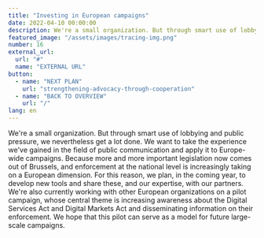 ```yaml
---
title: "Investing in European campaigns"
date: 2022-04-10 00:00:00
description: We're a small organization. But through smart use of lobbying and public pressure, we nevertheless get a lot done.
featured_image: "/assets/images/tracing-img.png"
number: 16
external_url:
  url: "#"
  name: "EXTERNAL URL"
button:
  - name: "NEXT PLAN"
    url: "strengthening-advocacy-through-cooperation"
  - name: "BACK TO OVERVIEW"
    url: "/"
lang: en
---
```


We're a small organization. But through smart use of lobbying and public pressure, we nevertheless get a lot done. We want to take the experience we've gained in the field of public communication and apply it to Europe-wide campaigns. Because more and more important legislation now comes out of Brussels, and enforcement at the national level is increasingly taking on a European dimension. For this reason, we plan, in the coming year, to develop new tools and share these, and our expertise, with our partners. We're also currently working with other European organizations on a pilot campaign, whose central theme is increasing awareness about the Digital Services Act and Digital Markets Act and disseminating information on their enforcement. We hope that this pilot can serve as a model for future large-scale campaigns.